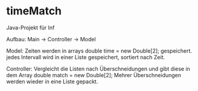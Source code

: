 # timeMatch
Java-Projekt für Inf

Aufbau: 
Main -> Controller -> Model

Model: 
Zeiten werden in arrays double time = new Double[2];
gespeichert. 
jedes Intervall wird in einer Liste gespeichert, sortiert nach Zeit.

Controller: 
Vergleicht die Listen nach Überschneidungen und gibt diese in dem Array double match = new Double[2];
Mehrer Überschneidungen werden wieder in eine Liste gepackt.



